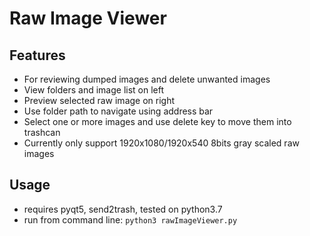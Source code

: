 # Raw Image Viewer
## Features
- For reviewing dumped images and delete unwanted images
- View folders and image list on left
- Preview selected raw image on right
- Use folder path to navigate using address bar
- Select one or more images and use delete key to move them into trashcan
- Currently only support 1920x1080/1920x540 8bits gray scaled raw images
## Usage
- requires pyqt5, send2trash, tested on python3.7  
- run from command line: `python3 rawImageViewer.py`